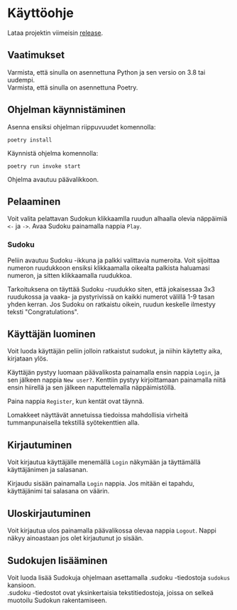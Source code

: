 # Käyttöohje

Lataa projektin viimeisin [release](https://github.com/ronituohino/ohte-harjoitustyo/releases/tag/loppupalautus).

## Vaatimukset

Varmista, että sinulla on asennettuna Python ja sen versio on 3.8 tai uudempi.  
Varmista, että sinulla on asennettuna Poetry.

## Ohjelman käynnistäminen

Asenna ensiksi ohjelman riippuvuudet komennolla:

```
poetry install
```

Käynnistä ohjelma komennolla:

```
poetry run invoke start
```

Ohjelma avautuu päävalikkoon.

## Pelaaminen

Voit valita pelattavan Sudokun klikkaamlla ruudun alhaalla olevia näppäimiä `<-` ja `->`. Avaa Sudoku painamalla nappia `Play`.

### Sudoku

Peliin avautuu Sudoku -ikkuna ja palkki valittavia numeroita.
Voit sijoittaa numeron ruudukkoon ensiksi klikkaamalla oikealta palkista haluamasi numeron, ja sitten klikkaamalla ruudukkoa.

Tarkoituksena on täyttää Sudoku -ruudukko siten, että jokaisessaa 3x3 ruudukossa ja vaaka- ja pystyrivissä on kaikki numerot välillä 1-9 tasan yhden kerran. Jos Sudoku on ratkaistu oikein, ruudun keskelle ilmestyy teksti "Congratulations".

## Käyttäjän luominen

Voit luoda käyttäjän peliin jolloin ratkaistut sudokut, ja niihin käytetty aika, kirjataan ylös.

Käyttäjän pystyy luomaan päävalikosta painamalla ensin nappia `Login`, ja sen jälkeen nappia `New user?`. Kenttiin pystyy kirjoittamaan painamalla niitä ensin hiirellä ja sen jälkeen naputtelemalla näppäimistöllä.

Paina nappia `Register`, kun kentät ovat täynnä.

Lomakkeet näyttävät annetuissa tiedoissa mahdollisia virheitä tummanpunaisella tekstillä syötekenttien alla.

## Kirjautuminen

Voit kirjautua käyttäjälle menemällä `Login` näkymään ja täyttämällä käyttäjänimen ja salasanan.

Kirjaudu sisään painamalla `Login` nappia. Jos mitään ei tapahdu, käyttäjänimi tai salasana on väärin.

## Uloskirjautuminen

Voit kirjautua ulos painamalla päävalikossa olevaa nappia `Logout`. Nappi näkyy ainoastaan jos olet kirjautunut jo sisään.

## Sudokujen lisääminen

Voit luoda lisää Sudokuja ohjelmaan asettamalla .sudoku -tiedostoja `sudokus` kansioon.  
.sudoku -tiedostot ovat yksinkertaisia tekstitiedostoja, joissa on selkeä muotoilu Sudokun rakentamiseen.
